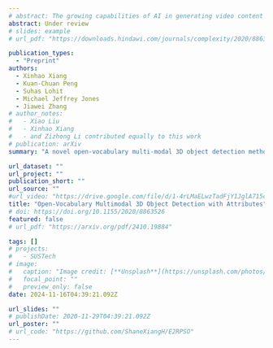 ```yaml
---
# abstract: The growing capabilities of AI in generating video content have brought forward significant challenges in effectively evaluating these videos. Unlike static images or text, video content involves complex spatial and temporal dynamics which may require a more comprehensive and systematic evaluation of its contents in aspects like video presentation quality, semantic information delivery, alignment with human intentions, and the virtual-reality consistency with our physical world. This survey identifies the emerging field of AI-Generated Video Evaluation (AIGVE), highlighting the importance of assessing how well AI-generated videos align with human perception and meet specific instructions. We provide a structured analysis of existing methodologies that could be potentially used to evaluate AI-generated videos. By outlining the strengths and gaps in current approaches, we advocate for the development of more robust and nuanced evaluation frameworks that can handle the complexities of video content, which include not only the conventional metric-based evaluations, but also the current human-involved evaluations, and the future model-centered evaluations. This survey aims to establish a foundational knowledge base for both researchers from academia and practitioners from the industry, facilitating the future advancement of evaluation methods for AI-generated video content.
abstract: Under review
# slides: example
# url_pdf: "https://downloads.hindawi.com/journals/complexity/2020/8863526.pdf"

publication_types:
  - "Preprint"
authors:
  - Xinhao Xiang
  - Kuan-Chuan Peng
  - Suhas Lohit
  - Michael Jeffrey Jones
  - Jiawei Zhang
# author_notes:
#   - Xiao Liu
#   - Xinhao Xiang
#   - and Zizhong Li contributed equally to this work
# publication: arXiv 
summary: "A novel open-vocabulary multi-modal 3D object detection method which can incorporate multi-view input and detect complex events (including attributes) without needing novel class anchor size; proposed a dataset for open-vocabulary attribute detection"

url_dataset: ""
url_project: ""
publication_short: ""
url_source: ""
#url_video: "https://drive.google.com/file/d/1-4rLMaELwzTadFjY1JglA715cdTOvUFk/view?usp=sharing"
title: "Open-Vocabulary Multimodal 3D Object Detection with Attributes"
# doi: https://doi.org/10.1155/2020/8863526
featured: false
# url_pdf: "https://arxiv.org/pdf/2410.19884"

tags: []
# projects:
#   - SUSTech
# image:
#   caption: "Image credit: [**Unsplash**](https://unsplash.com/photos/pLCdAaMFLTE)"
#   focal_point: ""
#   preview_only: false
date: 2024-11-16T04:39:21.092Z

url_slides: ""
# publishDate: 2020-11-29T04:39:21.092Z
url_poster: ""
# url_code: "https://github.com/ShaneXiangH/E2RPSO"
---
```


<!-- {{% callout note %}}
Click the *Cite* button above to demo the feature to enable visitors to import publication metadata into their reference management software.
{{% /callout %}}

{{% callout note %}}
Create your slides in Markdown - click the *Slides* button to check out the example.
{{% /callout %}} -->

<!-- Supplementary notes can be added here, including [code, math, and images](https://wowchemy.com/docs/writing-markdown-latex/). -->
